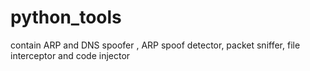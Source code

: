 # python_tools
contain ARP and DNS spoofer , ARP spoof detector, packet sniffer, file interceptor and code injector

